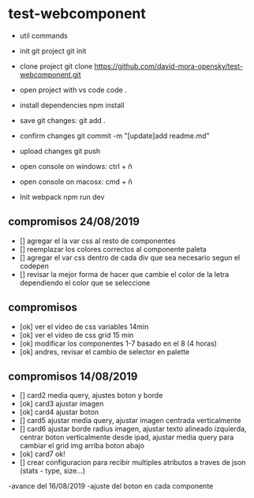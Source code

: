 # test-webcomponent



- util commands



- init git project
git init

- clone project
git clone https://github.com/david-mora-opensky/test-webcomponent.git

- open project with vs code
code .

- install dependencies
npm install

- save git changes:
git add .

- confirm changes
git commit -m "[update]add readme.md"

- upload changes
git push

- open console on windows:
ctrl + ñ

- open console on macosx:
cmd + ñ

- Init webpack 
npm run dev


## compromisos 24/08/2019

- [] agregar el la var css al resto de componentes
- [] reemplazar los colores correctos al componente paleta
- [] agregar el var css dentro de cada div que sea necesario segun el codepen
- [] revisar la mejor forma de hacer que cambie el color de la letra dependiendo el color que se seleccione

## compromisos 

- [ok] ver el video de css variables 14min 
- [ok] ver el video de css grid 15 min 
- [ok] modificar los componentes 1-7 basado en el 8 (4 horas)  
- [ok] andres, revisar el cambio de selector en palette 

## compromisos 14/08/2019
- [] card2  media query, ajustes boton y borde
- [ok] card3 ajustar imagen
- [ok] card4 ajustar boton
- [] card5 ajustar media query, ajustar imagen centrada verticalmente
- [] card6 ajustar borde radius imagen, ajustar texto alineado izquierda, centrar boton verticalmente desde ipad, ajustar media query para cambiar el grid img arriba boton abajo
- [ok] card7 ok!
- [] crear configuracion para recibir multiples atributos a traves de json (stats - type, size...)

-avance del 16/08/2019
-ajuste del boton en cada componente


